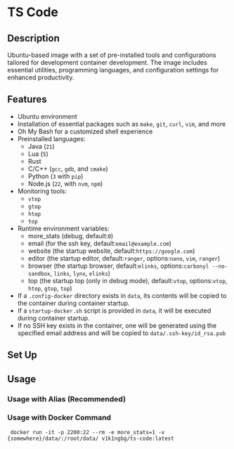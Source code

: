 # TS Code

## Description

Ubuntu-based image with a set of pre-installed tools and configurations tailored for development container development. The image includes essential utilities, programming languages, and configuration settings for enhanced productivity.

## Features

- Ubuntu environment
- Installation of essential packages such as `make`, `git`, `curl`, `vim`, and more
- Oh My Bash for a customized shell experience
- Preinstalled languages: 
    - Java (`21`)
    - Lua (`5`)
    - Rust
    - C/C++ (`gcc`, `gdb`, and `cmake`)
    - Python (`3` with `pip`)
    - Node.js (`22`, with `nvm`, `npm`)
- Monitoring tools:
    - `vtop`
    - `gtop`
    - `htop`
    - `top`
- Runtime environment variables:
    - more_stats (debug, default:`0`)
    - email (for the ssh key, default:`email@example.com`)
    - website (the startup website, default:`https://google.com`)
    - editor (the startup editor, default:`ranger`, options:`nano`, `vim`, `ranger`)
    - browser (the startup browser, default:`elinks`, options:`carbonyl --no-sandbox`, `links`, `lynx`, `elinks`)
    - top (the startup top (only in debug mode), default:`vtop`, options:`vtop`, `htop`, `gtop`, `top`)
- If a `.config-docker` directory exists in `data`, its contents will be copied to the container during container startup.
- If a `startup-docker.sh` script is provided in `data`, it will be executed during container startup.
- If no SSH key exists in the container, one will be generated using the specified email address and will be copied to `data/.ssh-key/id_rsa.pub`

## Set Up

## Usage

### Usage with Alias (Recommended)

### Usage with Docker Command
` docker run -it -p 2200:22 --rm -e more_stats=1 -v {somewhere}/data/:/root/data/ v1k1ngbg/ts-code:latest`